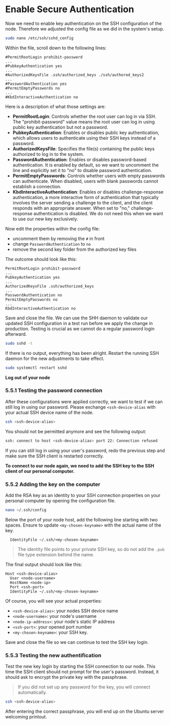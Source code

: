 # Enable Secure Authentication

Now we need to enable key authentication on the SSH configuration of the node. Therefore we adjusted the config file as we did in the system's setup.

```sh
sudo nano /etc/ssh/sshd_config
```

Within the file, scroll down to the following lines:

```text
#PermitRootLogin prohibit-password
...
#PubkeyAuthentication yes
...
#AuthorizedKeysFile .ssh/authorized_keys ./ssh/authored_keys2
...
#PasswordAuthentication yes
#PermitEmptyPasswords no
...
#KbdInteractiveAuthentication no
```

Here is a description of what those settings are:

- **PermitRootLogin**: Controls whether the root user can log in via SSH. The "prohibit-password" value means the root user can log in using public key authentication but not a password.
- **PubkeyAuthentication**: Enables or disables public key authentication, which allows users to authenticate using their SSH keys instead of a password.
- **AuthorizedKeysFile**: Specifies the file(s) containing the public keys authorized to log in to the system.
- **PasswordAuthentication**: Enables or disables password-based authentication. It is enabled by default, so we want to uncomment the line and explicitly set it to "no" to disable password authentication.
- **PermitEmptyPasswords**: Controls whether users with empty passwords can authenticate. When disabled, users with blank passwords cannot establish a connection.
- **KbdInteractiveAuthentication**: Enables or disables challenge-response authentication, a more interactive form of authentication that typically involves the server sending a challenge to the client, and the client responds with an appropriate answer. When set to "no," challenge-response authentication is disabled. We do not need this when we want to use our new key exclusively.

Now edit the properties within the config file:

- uncomment them by removing the `#` in front
- change `PasswordAuthentication` to `no`
- remove the second key folder from the authorized key files

The outcome should look like this:

```text
PermitRootLogin prohibit-password
...
PubkeyAuthentication yes
...
AuthorizedKeysFile .ssh/authorized_keys
...
PasswordAuthentication no
PermitEmptyPasswords no
...
KbdInteractiveAuthentication no
```

Save and close the file. We can use the SHH daemon to validate our updated SSH configuration in a test run before we apply the change in production. Testing is crucial as we cannot do a regular password login afterward.

```sh
sudo sshd -t
```

If there is no output, everything has been alright. Restart the running SSH daemon for the new adjustments to take effect.

```sh
sudo systemctl restart sshd
```

**Log out of your node**

### 5.5.1 Testing the password connection

After these configurations were applied correctly, we want to test if we can still log in using our password. Please exchange `<ssh-device-alias` with your actual SSH device name of the node.

```sh
ssh <ssh-device-alias>
```

You should not be permitted anymore and see the following output:

```sh
ssh: connect to host <ssh-device-alias> port 22: Connection refused
```

If you can still log in using your user's password, redo the previous step and make sure the SSH client is restarted correctly.

**To connect to our node again, we need to add the SSH key to the SSH client of our personal computer.**

### 5.5.2 Adding the key on the computer

Add the RSA key as an identity to your SSH connection properties on your personal computer by opening the configuration file.

```sh
nano ~/.ssh/config
```

Below the port of your node host, add the following line starting with two spaces. Ensure to update `<my-chosen-keyname>` with the actual name of the key.

```text
  IdentityFile ~/.ssh/<my-chosen-keyname>
```

> The identity file points to your private SSH key, so do not add the `.pub` file type extension behind the name.

The final output should look like this:

```text
Host <ssh-device-alias>
  User <node-username>
  HostName <node-ip>
  Port <ssh-port>
  IdentityFile ~/.ssh/<my-chosen-keyname>
```

Of course, you will see your actual properties:

- `<ssh-device-alias>`: your nodes SSH device name
- `<node-username>`: your node's username
- `<node-ip-address>`: your node's static IP address
- `<ssh-port>`: your opened port number
- `<my-chosen-keyname>`: your SSH key.

Save and close the file so we can continue to test the SSH key login.

### 5.5.3 Testing the new authentification

Test the new key login by starting the SSH connection to our node. This time the SSH client should not prompt for the user's password. Instead, it should ask to encrypt the private key with the passphrase.

> If you did not set up any password for the key, you will connect automatically.

```sh
ssh <ssh-device-alias>
```

After entering the correct passphrase, you will end up on the Ubuntu server welcoming printout.
